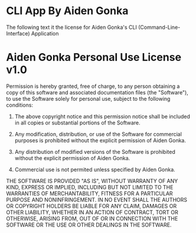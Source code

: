 # CLI App By Aiden Gonka

The following text it the license for Aiden Gonka's CLI (Command-Line-Interface) Application

# Aiden Gonka Personal Use License v1.0

Permission is hereby granted, free of charge, to any person obtaining a copy of this software and associated documentation files (the "Software"), to use the Software solely for personal use, subject to the following conditions:

1. The above copyright notice and this permission notice shall be included in all copies or substantial portions of the Software.

2. Any modification, distribution, or use of the Software for commercial purposes is prohibited without the explicit permission of Aiden Gonka.

3. Any distribution of modified versions of the Software is prohibited without the explicit permission of Aiden Gonka.

4. Commercial use is not permited unless specified by Aiden Gonka.

THE SOFTWARE IS PROVIDED "AS IS", WITHOUT WARRANTY OF ANY KIND, EXPRESS OR IMPLIED, INCLUDING BUT NOT LIMITED TO THE WARRANTIES OF MERCHANTABILITY, FITNESS FOR A PARTICULAR PURPOSE AND NONINFRINGEMENT. IN NO EVENT SHALL THE AUTHORS OR COPYRIGHT HOLDERS BE LIABLE FOR ANY CLAIM, DAMAGES OR OTHER LIABILITY, WHETHER IN AN ACTION OF CONTRACT, TORT OR OTHERWISE, ARISING FROM, OUT OF OR IN CONNECTION WITH THE SOFTWARE OR THE USE OR OTHER DEALINGS IN THE SOFTWARE.
